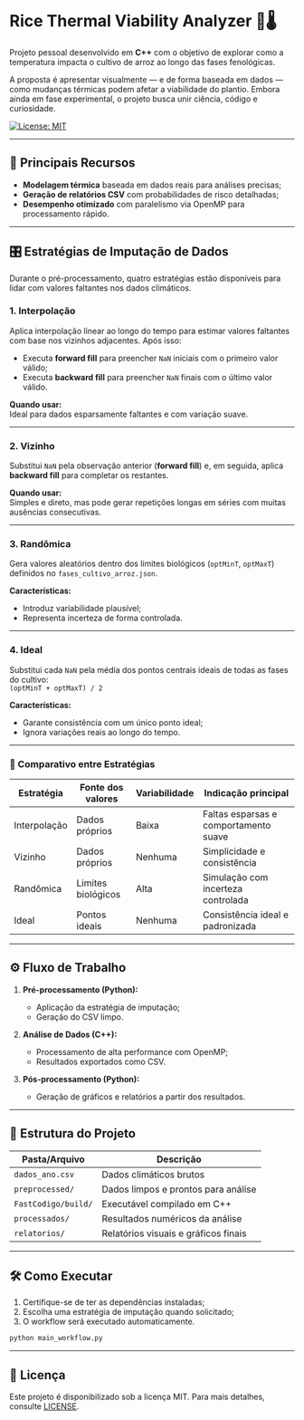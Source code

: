 # Rice Thermal Viability Analyzer 🌾🌡️  
Projeto pessoal desenvolvido em **C++** com o objetivo de explorar como a temperatura impacta o cultivo de arroz ao longo das fases fenológicas.  

A proposta é apresentar visualmente — e de forma baseada em dados — como mudanças térmicas podem afetar a viabilidade do plantio. Embora ainda em fase experimental, o projeto busca unir ciência, código e curiosidade.

[![License: MIT](https://img.shields.io/badge/License-MIT-green.svg)](LICENSE)  

---

## 🚀 Principais Recursos  
- **Modelagem térmica** baseada em dados reais para análises precisas;  
- **Geração de relatórios CSV** com probabilidades de risco detalhadas;  
- **Desempenho otimizado** com paralelismo via OpenMP para processamento rápido.  

---

## 🎛️ Estratégias de Imputação de Dados  
Durante o pré-processamento, quatro estratégias estão disponíveis para lidar com valores faltantes nos dados climáticos.  

### 1. **Interpolação**
Aplica interpolação linear ao longo do tempo para estimar valores faltantes com base nos vizinhos adjacentes. Após isso:  
- Executa **forward fill** para preencher `NaN` iniciais com o primeiro valor válido;  
- Executa **backward fill** para preencher `NaN` finais com o último valor válido.  

**Quando usar:**  
Ideal para dados esparsamente faltantes e com variação suave.

---

### 2. **Vizinho**
Substitui `NaN` pela observação anterior (**forward fill**) e, em seguida, aplica **backward fill** para completar os restantes.  

**Quando usar:**  
Simples e direto, mas pode gerar repetições longas em séries com muitas ausências consecutivas.

---

### 3. **Randômica**
Gera valores aleatórios dentro dos limites biológicos (`optMinT`, `optMaxT`) definidos no `fases_cultivo_arroz.json`.  

**Características:**  
- Introduz variabilidade plausível;  
- Representa incerteza de forma controlada.  

---

### 4. **Ideal**
Substitui cada `NaN` pela média dos pontos centrais ideais de todas as fases do cultivo:  
`(optMinT + optMaxT) / 2`  

**Características:**  
- Garante consistência com um único ponto ideal;  
- Ignora variações reais ao longo do tempo.  

---

### 🧠 Comparativo entre Estratégias  
| Estratégia   | Fonte dos valores  | Variabilidade | Indicação principal                     |
|--------------|---------------------|---------------|-----------------------------------------|
| Interpolação | Dados próprios      | Baixa         | Faltas esparsas e comportamento suave   |
| Vizinho      | Dados próprios      | Nenhuma       | Simplicidade e consistência             |
| Randômica    | Limites biológicos  | Alta          | Simulação com incerteza controlada      |
| Ideal        | Pontos ideais       | Nenhuma       | Consistência ideal e padronizada        |

---

## ⚙️ Fluxo de Trabalho  

1. **Pré-processamento (Python):**  
   - Aplicação da estratégia de imputação;  
   - Geração do CSV limpo.  

2. **Análise de Dados (C++):**  
   - Processamento de alta performance com OpenMP;  
   - Resultados exportados como CSV.  

3. **Pós-processamento (Python):**  
   - Geração de gráficos e relatórios a partir dos resultados.  

---

## 📂 Estrutura do Projeto  

| Pasta/Arquivo               | Descrição                                      |
|----------------------------|------------------------------------------------|
| `dados_ano.csv`            | Dados climáticos brutos                        |
| `preprocessed/`            | Dados limpos e prontos para análise            |
| `FastCodigo/build/`        | Executável compilado em C++                    |
| `processados/`             | Resultados numéricos da análise                |
| `relatorios/`              | Relatórios visuais e gráficos finais           |

---

## 🛠️ Como Executar  

1. Certifique-se de ter as dependências instaladas;  
2. Escolha uma estratégia de imputação quando solicitado;  
3. O workflow será executado automaticamente.

```bash
python main_workflow.py
```

---

## 📝 Licença  
Este projeto é disponibilizado sob a licença MIT. Para mais detalhes, consulte [LICENSE](LICENSE).
